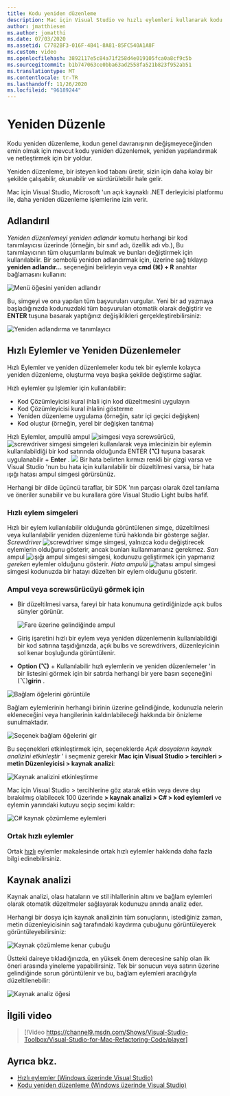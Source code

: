 ```yaml
---
title: Kodu yeniden düzenleme
description: Mac için Visual Studio ve hızlı eylemleri kullanarak kodu iyileştirme.
author: jmatthiesen
ms.author: jomatthi
ms.date: 07/03/2020
ms.assetid: C7782BF3-016F-4B41-8A81-85FC540A1A8F
ms.custom: video
ms.openlocfilehash: 3892117e5c84a71f258d4e019105fca0a8cf9c5b
ms.sourcegitcommit: b1b747063ce0bba63ad2558fa521b823f952ab51
ms.translationtype: MT
ms.contentlocale: tr-TR
ms.lasthandoff: 11/26/2020
ms.locfileid: "96189244"
---
```

# <a name="refactoring"></a>Yeniden Düzenle

Kodu yeniden düzenleme, kodun genel davranışının değişmeyeceğinden emin olmak için mevcut kodu yeniden düzenlemek, yeniden yapılandırmak ve netleştirmek için bir yoldur.

Yeniden düzenleme, bir isteyen kod tabanı üretir, sizin için daha kolay bir şekilde çalışabilir, okunabilir ve sürdürülebilir hale gelir.

Mac için Visual Studio, Microsoft 'un açık kaynaklı .NET derleyicisi platformu ile, daha yeniden düzenleme işlemlerine izin verir.

## <a name="renaming"></a>Adlandırıl

*Yeniden düzenlemeyi yeniden adlandır* komutu herhangi bir kod tanımlayıcısı üzerinde (örneğin, bir sınıf adı, özellik adı vb.), Bu tanımlayıcının tüm oluşumlarını bulmak ve bunları değiştirmek için kullanılabilir. Bir sembolü yeniden adlandırmak için, üzerine sağ tıklayıp **yeniden adlandır...** seçeneğini belirleyin veya **cmd (⌘) + R** anahtar bağlamasını kullanın:

![Menü öğesini yeniden adlandır](media/refactoring-renaming1.png)

Bu, simgeyi ve ona yapılan tüm başvuruları vurgular. Yeni bir ad yazmaya başladığınızda kodunuzdaki tüm başvuruları otomatik olarak değiştirir ve **ENTER** tuşuna basarak yaptığınız değişiklikleri gerçekleştirebilirsiniz:

![Yeniden adlandırma ve tanımlayıcı](media/refactoring-renaming2.png)

## <a name="quick-actions-and-refactorings"></a>Hızlı Eylemler ve Yeniden Düzenlemeler

Hızlı Eylemler ve yeniden düzenlemeler kodu tek bir eylemle kolayca yeniden düzenleme, oluşturma veya başka şekilde değiştirme sağlar.

Hızlı eylemler şu Işlemler için kullanılabilir:

* Kod Çözümleyicisi kural ihlali için kod düzeltmesini uygulayın
* Kod Çözümleyicisi kural ihlalini gösterme
* Yeniden düzenleme uygulama (örneğin, satır içi geçici değişken)
* Kod oluştur (örneğin, yerel bir değişken tanıtma)

Hızlı Eylemler, ampullü ampul ![ simgesi ](media/quick-actions-light-bulb-icon.png) veya screwsürücü, ![ screwdriver simgesi ](media/quick-actions-screwdriver-icon.png) simgeleri kullanılarak veya imlecinizin bir eylemin kullanılabildiği bir kod satırında olduğunda ENTER **(⌥)** tuşuna basarak uygulanabilir + **Enter** . ![ ](media/quick-actions-error-light-bulb-icon.png) Bir hata belirten kırmızı renkli bir çizgi varsa ve Visual Studio 'nun bu hata için kullanılabilir bir düzeltilmesi varsa, bir hata ışığı hatası ampul simgesi görürsünüz.

Herhangi bir dilde üçüncü taraflar, bir SDK 'nın parçası olarak özel tanılama ve öneriler sunabilir ve bu kurallara göre Visual Studio Light bulbs hafif.

### <a name="quick-action-icons"></a>Hızlı eylem simgeleri
Hızlı bir eylem kullanılabilir olduğunda görüntülenen simge, düzeltilmesi veya kullanılabilir yeniden düzenleme türü hakkında bir gösterge sağlar. *Screwdriver* ![ screwdriver simge ](media/quick-actions-screwdriver-icon.png) simgesi, yalnızca kodu değiştirecek eylemlerin olduğunu gösterir, ancak bunları kullanmamanız gerekmez. *Sarı* ampul ![ ışığı ampul simgesi simgesi, ](media/quick-actions-light-bulb-icon.png) kodunuzu geliştirmek için yapmanız *gereken* eylemler olduğunu gösterir. *Hata ampulü* ![ hatası ampul simgesi ](media/quick-actions-error-light-bulb-icon.png) simgesi kodunuzda bir hatayı düzelten bir eylem olduğunu gösterir.

### <a name="to-see-a-light-bulb-or-screwdriver"></a>Ampul veya screwsürücüyü görmek için

- Bir düzeltilmesi varsa, fareyi bir hata konumuna getirdiğinizde açık bulbs sünyler görünür.

   ![Fare üzerine gelindiğinde ampul](media/refactoring-lightbulb-hover.png)

- Giriş işaretini hızlı bir eylem veya yeniden düzenlemenin kullanılabildiği bir kod satırına taşıdığınızda, açık bulbs ve screwdrivers, düzenleyicinin sol kenar boşluğunda görüntülenir.

- **Option (⌥)** + Kullanılabilir hızlı eylemlerin ve yeniden düzenlemeler 'in bir listesini görmek için bir satırda herhangi bir yere basın seçeneğini (⌥)**girin** .

![Bağlam öğelerini görüntüle](media/refactoring-context-action.png)

Bağlam eylemlerinin herhangi birinin üzerine gelindiğinde, kodunuzla nelerin ekleneceğini veya hangilerinin kaldırılabileceği hakkında bir önizleme sunulmaktadır.

![Seçenek bağlam öğelerini gir](media/refactoring-image2a.png)

Bu seçenekleri etkinleştirmek için, seçeneklerde *Açık dosyaların kaynak analizini etkinleştir* ' i seçmeniz gerekir **Mac için Visual Studio > tercihleri > metin Düzenleyicisi > kaynak analizi**:

![Kaynak analizini etkinleştirme](media/refactoring-options.png)

Mac için Visual Studio > tercihlerine göz atarak etkin veya devre dışı bırakılmış olabilecek 100 üzerinde **> kaynak analizi > C# > kod eylemleri** ve eylemin yanındaki kutuyu seçip seçimi kaldır:

![C# kaynak çözümleme eylemleri](media/refactoring-image3a.png)

### <a name="common-quick-actions"></a>Ortak hızlı eylemler

Ortak [hızlı](/visualstudio/ide/common-quick-actions) eylemler makalesinde ortak hızlı eylemler hakkında daha fazla bilgi edinebilirsiniz.

## <a name="source-analysis"></a>Kaynak analizi

Kaynak analizi, olası hataların ve stil ihlallerinin altını ve bağlam eylemleri olarak otomatik düzeltmeler sağlayarak kodunuzu anında analiz eder.

Herhangi bir dosya için kaynak analizinin tüm sonuçlarını, istediğiniz zaman, metin düzenleyicisinin sağ tarafındaki kaydırma çubuğunu görüntüleyerek görüntüleyebilirsiniz:

![Kaynak çözümleme kenar çubuğu](media/refactoring-image4a.png)

Üstteki daireye tıkladığınızda, en yüksek önem derecesine sahip olan ilk öneri arasında yineleme yapabilirsiniz. Tek bir sonucun veya satırın üzerine gelindiğinde sorun görüntülenir ve bu, bağlam eylemleri aracılığıyla düzeltilenebilir:

![Kaynak analiz öğesi](media/refactoring-image5.png)

## <a name="related-video"></a>İlgili video

> [!Video https://channel9.msdn.com/Shows/Visual-Studio-Toolbox/Visual-Studio-for-Mac-Refactoring-Code/player]

## <a name="see-also"></a>Ayrıca bkz.

- [Hızlı eylemler (Windows üzerinde Visual Studio)](/visualstudio/ide/quick-actions)
- [Kodu yeniden düzenleme (Windows üzerinde Visual Studio)](/visualstudio/ide/refactoring-in-visual-studio)
